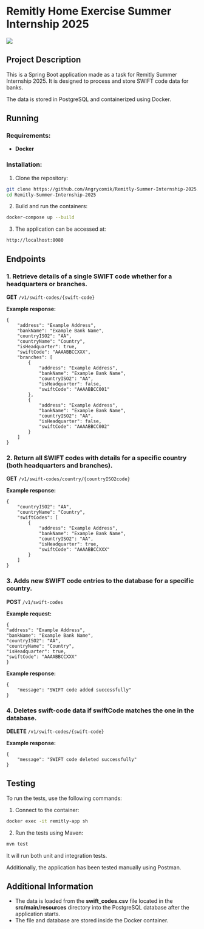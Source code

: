 # Remitly Home Exercise Summer Internship 2025

<a href="https://codeclimate.com/github/Angrycomik/Remitly-Summer-Internship-2025/maintainability"><img src="https://api.codeclimate.com/v1/badges/6d14f4ad45eb0e12f41a/maintainability" /></a>

## Project Description
This is a Spring Boot application made as a task for Remitly Summer Internship 2025. 
It is designed to process and store SWIFT code data for banks.

The data is stored in PostgreSQL and containerized using Docker.

## Running

### Requirements:
- **Docker**

### Installation:

1. Clone the repository:
```bash
git clone https://github.com/Angrycomik/Remitly-Summer-Internship-2025.git
cd Remitly-Summer-Internship-2025
```

2. Build and run the containers:
```bash
docker-compose up --build
```

3. The application can be accessed at:
```
http://localhost:8080
```

## Endpoints

### 1. Retrieve details of a single SWIFT code whether for a headquarters or branches.
**GET** `/v1/swift-codes/{swift-code}`

**Example response:**
```
{
    "address": "Example Address",
    "bankName": "Example Bank Name",
    "countryISO2": "AA",
    "countryName": "Country",
    "isHeadquarter": true,
    "swiftCode": "AAAABBCCXXX",
    "branches": [
        {
            "address": "Example Address",
            "bankName": "Example Bank Name",
            "countryISO2": "AA",
            "isHeadquarter": false,
            "swiftCode": "AAAABBCC001"
        },
        {
            "address": "Example Address",
            "bankName": "Example Bank Name",
            "countryISO2": "AA",
            "isHeadquarter": false,
            "swiftCode": "AAAABBCC002"
        }
    ]
}
```
### 2. Return all SWIFT codes with details for a specific country (both headquarters and branches).
**GET** `/v1/swift-codes/country/{countryISO2code}`

**Example response:**
```
{
    "countryISO2": "AA",
    "countryName": "Country",
    "swiftCodes": [
        {
            "address": "Example Address",
            "bankName": "Example Bank Name",
            "countryISO2": "AA",
            "isHeadquarter": true,
            "swiftCode": "AAAABBCCXXX"
        }
    ]
}
```


### 3. Adds new SWIFT code entries to the database for a specific country.
**POST** `/v1/swift-codes`

**Example request:**
```
{
"address": "Example Address",
"bankName": "Example Bank Name",
"countryISO2": "AA",
"countryName": "Country",
"isHeadquarter": true,
"swiftCode": "AAAABBCCXXX"
}
```
**Example response:**
```
{
    "message": "SWIFT code added successfully"
}
```
### 4. Deletes swift-code data if swiftCode matches the one in the database.
**DELETE** `/v1/swift-codes/{swift-code}`

**Example response:**
```
{
    "message": "SWIFT code deleted successfully"
}
```
## Testing

To run the tests, use the following commands:

1. Connect to the container:
```bash
docker exec -it remitly-app sh
```

2. Run the tests using Maven:
```bash
mvn test
```
It will run both unit and integration tests.

Additionally, the application has been tested manually using Postman.

## Additional Information

- The data is loaded from the **swift_codes.csv** file located in the **src/main/resources** directory into the PostgreSQL database after the application starts. 
- The file and database are stored inside the Docker container.


